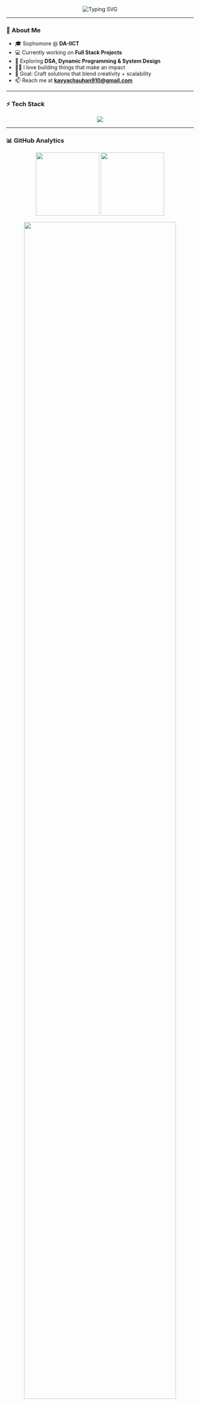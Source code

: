 <!-- Glitch Header -->
<p align="center">
  <img src="https://readme-typing-svg.herokuapp.com?font=Orbitron&size=35&duration=4000&pause=1000&color=FF4B2B&center=true&vCenter=true&width=700&lines=🚀+Kavya+Chauhan;⚡+Full+Stack+Developer;💡+Tech+Explorer;📚+Passionate+Learner" alt="Typing SVG" />
</p>

---

### 🌟 About Me  
- 🎓 Sophomore @ **DA-IICT**  
- 💻 Currently working on **Full Stack Projects**  
- 🌱 Exploring **DSA, Dynamic Programming & System Design**  
- 🧑‍💻 I love building things that make an impact  
- 🎯 Goal: Craft solutions that blend creativity + scalability  
- 📫 Reach me at **kavyachauhan910@gmail.com**  

---

### ⚡ Tech Stack  

<p align="center">
  <img src="https://skillicons.dev/icons?i=html,css,js,react,bootstrap,python,mysql,c,cpp,git,github,vscode&theme=dark" />
</p>

---

### 📊 GitHub Analytics  

<p align="center">
  <img src="https://github-readme-stats.vercel.app/api?username=kavya020805&show_icons=true&theme=radical&hide_border=true" height="170"/>
  <img src="https://github-readme-streak-stats.herokuapp.com/?user=kavya020805&theme=radical&hide_border=true" height="170"/>
</p>

<p align="center">
  <img src="https://github-readme-activity-graph.vercel.app/graph?username=kavya020805&theme=react-dark&hide_border=true&area=true" width="90%"/>
</p>

---

### 🎭 Fun Zone  

- 😂 Random Joke:  
  ![Jokes Card](https://readme-jokes.vercel.app/api?theme=radical)

- 🔮 Random Dev Quote:  
  ![Dev Quote](https://quotes-github-readme.vercel.app/api?type=horizontal&theme=radical)

---

### 🏆 Achievements  

<p align="center">
  <img src="https://github-profile-trophy.vercel.app/?username=kavya020805&theme=radical&no-frame=true&row=1&column=7" />
</p>

---

### 🐍 Contribution Snake  

<p align="center">
  <img src="https://github.com/kavya020805/kavya020805/blob/output/github-contribution-grid-snake.svg" alt="snake animation" />
</p>

---

<!-- Cyberpunk Footer -->
<p align="center">
  <img src="https://raw.githubusercontent.com/rodrigograca31/rodrigograca31/master/matrix.svg" alt="Matrix effect" />
</p>

<p align="center">
  <img src="https://capsule-render.vercel.app/api?type=rect&color=FF4B2B&height=2&section=footer"/>
</p>

